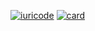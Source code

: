[![iuricode](https://github-readme-stats.vercel.app/api/top-langs/?username=iuricode&hide=html&layout=compact=true&theme=default)](https://github.com/anuraghazra/github-readme-stats)
[![card](https://github-readme-stats.vercel.app/api?username=gahtee&theme=default&show_icons=true)](https://github.com/anuraghazra/github-readme-stats)
